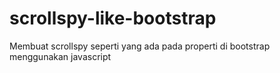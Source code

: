 # scrollspy-like-bootstrap

Membuat scrollspy seperti yang ada pada properti di bootstrap menggunakan javascript